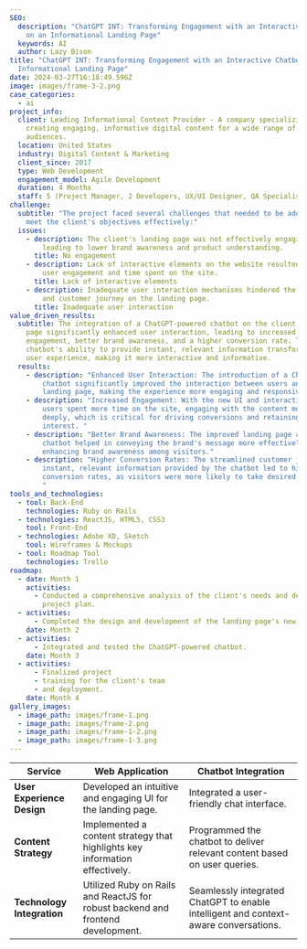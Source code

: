 ```yaml
---
SEO:
  description: "ChatGPT INT: Transforming Engagement with an Interactive Chatbot
    on an Informational Landing Page"
  keywords: AI
  author: Lazy Bison
title: "ChatGPT INT: Transforming Engagement with an Interactive Chatbot on an
  Informational Landing Page"
date: 2024-03-27T16:18:49.596Z
image: images/frame-3-2.png
case_categories:
  - ai
project_info:
  client: Leading Informational Content Provider - A company specializing in
    creating engaging, informative digital content for a wide range of
    audiences.
  location: United States
  industry: Digital Content & Marketing
  client_since: 2017
  type: Web Development
  engagement_model: Agile Development
  duration: 4 Months
  staff: 5 (Project Manager, 2 Developers, UX/UI Designer, QA Specialist)
challenge:
  subtitle: "The project faced several challenges that needed to be addressed to
    meet the client's objectives effectively:"
  issues:
    - description: The client's landing page was not effectively engaging visitors,
        leading to lower brand awareness and product understanding.
      title: No engagement
    - description: Lack of interactive elements on the website resulted in reduced
        user engagement and time spent on the site.
      title: Lack of interactive elements
    - description: Inadequate user interaction mechanisms hindered the conversion rate
        and customer journey on the landing page.
      title: Inadequate user interaction
value_driven_results:
  subtitle: The integration of a ChatGPT-powered chatbot on the client's landing
    page significantly enhanced user interaction, leading to increased
    engagement, better brand awareness, and a higher conversion rate. The
    chatbot's ability to provide instant, relevant information transformed the
    user experience, making it more interactive and informative.
  results:
    - description: "Enhanced User Interaction: The introduction of a ChatGPT-powered
        chatbot significantly improved the interaction between users and the
        landing page, making the experience more engaging and responsive. "
    - description: "Increased Engagement: With the new UI and interactive elements,
        users spent more time on the site, engaging with the content more
        deeply, which is critical for driving conversions and retaining audience
        interest. "
    - description: "Better Brand Awareness: The improved landing page and interactive
        chatbot helped in conveying the brand's message more effectively, thus
        enhancing brand awareness among visitors."
    - description: "Higher Conversion Rates: The streamlined customer journey and
        instant, relevant information provided by the chatbot led to higher
        conversion rates, as visitors were more likely to take desired actions.
        "
tools_and_technologies:
  - tool: Back-End
    technologies: Ruby on Rails
  - technologies: ReactJS, HTML5, CSS3
    tool: Front-End
  - technologies: Adobe XD, Sketch
    tool: Wireframes & Mockups
  - tool: Roadmap Tool
    technologies: Trello
roadmap:
  - date: Month 1
    activities:
      - Conducted a comprehensive analysis of the client's needs and developed a
        project plan.
  - activities:
      - Completed the design and development of the landing page's new UI.
    date: Month 2
  - activities:
      - Integrated and tested the ChatGPT-powered chatbot.
    date: Month 3
  - activities:
      - Finalized project
      - training for the client's team
      - and deployment.
    date: Month 4
gallery_images:
  - image_path: images/frame-1.png
  - image_path: images/frame-2.png
  - image_path: images/frame-1-2.png
  - image_path: images/frame-1-3.png
---
```

| Service                    | Web Application                                                                 | Chatbot Integration                                                                  |
| -------------------------- | ------------------------------------------------------------------------------- | ------------------------------------------------------------------------------------ |
| **User Experience Design** | Developed an intuitive and engaging UI for the landing page.                    | Integrated a user-friendly chat interface.                                           |
| **Content Strategy**       | Implemented a content strategy that highlights key information effectively.     | Programmed the chatbot to deliver relevant content based on user queries.            |
| **Technology Integration** | Utilized Ruby on Rails and ReactJS for robust backend and frontend development. | Seamlessly integrated ChatGPT to enable intelligent and context-aware conversations. |
